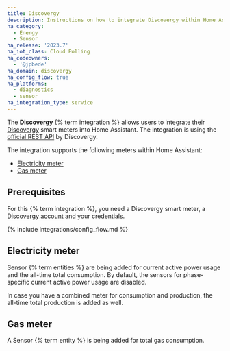 ```yaml
---
title: Discovergy
description: Instructions on how to integrate Discovergy within Home Assistant.
ha_category:
  - Energy
  - Sensor
ha_release: '2023.7'
ha_iot_class: Cloud Polling
ha_codeowners:
  - '@jpbede'
ha_domain: discovergy
ha_config_flow: true
ha_platforms:
  - diagnostics
  - sensor
ha_integration_type: service
---
```


The **Discovergy** {% term integration %} allows users to integrate their [Discovergy](https://discovergy.com/) smart meters into Home Assistant.
The integration is using the [official REST API](https://api.discovergy.com/docs/#/) by Discovergy.

The integration supports the following meters within Home Assistant:

- [Electricity meter](#electricity-meter)
- [Gas meter](#gas-meter)

## Prerequisites

For this {% term integration %}, you need a Discovergy smart meter, a [Discovergy account](https://my.discovergy.com/) and your credentials.

{% include integrations/config_flow.md %}

## Electricity meter

Sensor {% term entities %} are being added for current active power usage and the all-time total consumption.
By default, the sensors for phase-specific current active power usage are disabled.

In case you have a combined meter for consumption and production, the all-time total production is added as well.

## Gas meter

A Sensor {% term entity %} is being added for total gas consumption.
